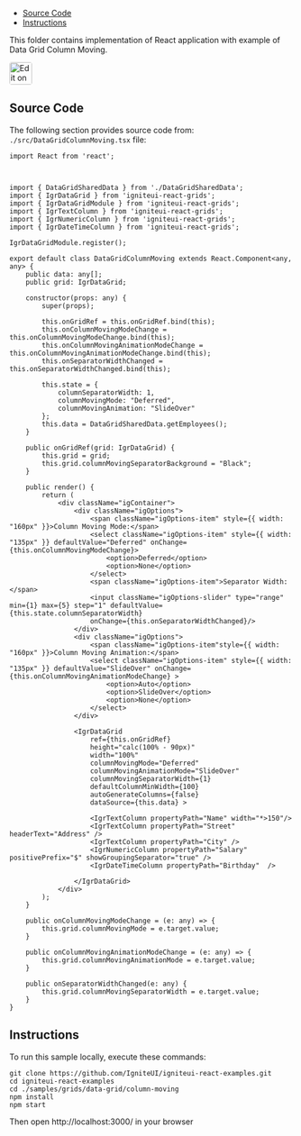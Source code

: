 <!-- NOTE: do not change this file because it will be auto re-generated from template file: -->
<!-- https://github.com/IgniteUI/igniteui-react-examples/tree/master/templates/sample/ReadMe.md -->

<!-- ## Table of Contents -->
<!-- - [Sample Preview](#Sample-Preview) -->
- [Source Code](#Source-Code)
- [Instructions](#Instructions)

This folder contains implementation of React application with example of Data Grid Column Moving.
<!-- in the Data Grid component -->
<!-- [Data Grid](https://infragistics.com/Reactsite/components/data-grid.html) -->

<html lang="en" xmlns="http://www.w3.org/1999/xhtml">
    <body>
        <a target="_blank" href="https://codesandbox.io/s/github/IgniteUI/igniteui-react-examples/tree/master/samples/grids/data-grid/column-moving?fontsize=14&hidenavigation=1&theme=dark&view=preview&file=/src/DataGridColumnMoving.tsx" rel="noopener noreferrer">
            <img height="40px" style="border-radius: 0.25rem" alt="Edit on CodeSandbox" src="https://static.infragistics.com/xplatform/images/sandbox/code.png"/>
        </a>
        <!-- <a target="_blank"
href="https://codesandbox.io/s/github/IgniteUI/igniteui-react-examples/tree/master/samples/maps/geo-map/binding-csv-points?fontsize=14&hidenavigation=1&theme=dark&view=preview">
            <img alt="Edit Sample" src="https://codesandbox.io/static/img/play-codesandbox.svg"/>
        </a> -->
        <!-- <a target="_blank" style="margin-left: 0.5rem"
href="https://codesandbox.io/embed/github/IgniteUI/igniteui-react-examples/tree/master/samples/grids/data-grid/column-moving?fontsize=14&hidenavigation=1&theme=dark&view=preview&file=/src/DataGridColumnMoving.tsx">
            <img height="40px" style="border-radius: 5px" alt="View on CodeSandbox" src="https://static.infragistics.com/xplatform/images/sandbox/view.png"/>
        </a> -->
        <!-- <a target="_blank"
href="https://codesandbox.io/embed/github/IgniteUI/igniteui-react-examples/tree/master/samples/maps/geo-map/binding-csv-points?fontsize=14&hidenavigation=1&theme=dark&view=preview">
            <img alt="View on CodeSandbox" src="https://static.infragistics.com/xplatform/images/sandbox/view.png"/>
        </a>
https://codesandbox.io/embed/react-treemap-overview-rtb45
https://codesandbox.io/static/img/play-codesandbox.svg
https://codesandbox.io/embed/react-treemap-overview-rtb45?view=browser -->
    </body>
</html>

<!-- ## Sample Preview -->

<!-- <iframe
  src="https://codesandbox.io/embed/github/IgniteUI/igniteui-react-examples/tree/master/samples/grids/data-grid/column-moving?fontsize=14&hidenavigation=1&theme=dark&view=preview&file=/src/DataGridColumnMoving.tsx"
  style="width:100%; height:400px; border:0; border-radius: 4px; overflow:hidden;"
  allow="accelerometer; ambient-light-sensor; camera; encrypted-media; geolocation; gyroscope; hid; microphone; midi; payment; usb; vr"
  sandbox="allow-forms allow-modals allow-popups allow-presentation allow-same-origin allow-scripts"
></iframe> -->

## Source Code

The following section provides source code from:
`./src/DataGridColumnMoving.tsx` file:

```tsx
import React from 'react';



import { DataGridSharedData } from './DataGridSharedData';
import { IgrDataGrid } from 'igniteui-react-grids';
import { IgrDataGridModule } from 'igniteui-react-grids';
import { IgrTextColumn } from 'igniteui-react-grids';
import { IgrNumericColumn } from 'igniteui-react-grids';
import { IgrDateTimeColumn } from 'igniteui-react-grids';

IgrDataGridModule.register();

export default class DataGridColumnMoving extends React.Component<any, any> {
    public data: any[];
    public grid: IgrDataGrid;

    constructor(props: any) {
        super(props);

        this.onGridRef = this.onGridRef.bind(this);
        this.onColumnMovingModeChange = this.onColumnMovingModeChange.bind(this);
        this.onColumnMovingAnimationModeChange = this.onColumnMovingAnimationModeChange.bind(this);
        this.onSeparatorWidthChanged = this.onSeparatorWidthChanged.bind(this);

        this.state = {
            columnSeparatorWidth: 1,
            columnMovingMode: "Deferred",
            columnMovingAnimation: "SlideOver"
        };
        this.data = DataGridSharedData.getEmployees();
    }

    public onGridRef(grid: IgrDataGrid) {
        this.grid = grid;
        this.grid.columnMovingSeparatorBackground = "Black";
    }

    public render() {
        return (
            <div className="igContainer">
                <div className="igOptions">
                    <span className="igOptions-item" style={{ width: "160px" }}>Column Moving Mode:</span>
                    <select className="igOptions-item" style={{ width: "135px" }} defaultValue="Deferred" onChange={this.onColumnMovingModeChange}>
                        <option>Deferred</option>
                        <option>None</option>
                    </select>
                    <span className="igOptions-item">Separator Width: </span>
                    <input className="igOptions-slider" type="range" min={1} max={5} step="1" defaultValue={this.state.columnSeparatorWidth}
                    onChange={this.onSeparatorWidthChanged}/>
                </div>
                <div className="igOptions">
                    <span className="igOptions-item"style={{ width: "160px" }}>Column Moving Animation:</span>
                    <select className="igOptions-item" style={{ width: "135px" }} defaultValue="SlideOver" onChange={this.onColumnMovingAnimationModeChange} >
                        <option>Auto</option>
                        <option>SlideOver</option>
                        <option>None</option>
                    </select>
                </div>

                <IgrDataGrid
                    ref={this.onGridRef}
                    height="calc(100% - 90px)"
                    width="100%"
                    columnMovingMode="Deferred"
                    columnMovingAnimationMode="SlideOver"
                    columnMovingSeparatorWidth={1}
                    defaultColumnMinWidth={100}
                    autoGenerateColumns={false}
                    dataSource={this.data} >

                    <IgrTextColumn propertyPath="Name" width="*>150"/>
                    <IgrTextColumn propertyPath="Street" headerText="Address" />
                    <IgrTextColumn propertyPath="City" />
                    <IgrNumericColumn propertyPath="Salary" positivePrefix="$" showGroupingSeparator="true" />
                    <IgrDateTimeColumn propertyPath="Birthday"  />

                </IgrDataGrid>
            </div>
        );
    }

    public onColumnMovingModeChange = (e: any) => {
        this.grid.columnMovingMode = e.target.value;
    }

    public onColumnMovingAnimationModeChange = (e: any) => {
        this.grid.columnMovingAnimationMode = e.target.value;
    }

    public onSeparatorWidthChanged(e: any) {
        this.grid.columnMovingSeparatorWidth = e.target.value;
    }
}
```

## Instructions
To run this sample locally, execute these commands:

```
git clone https://github.com/IgniteUI/igniteui-react-examples.git
cd igniteui-react-examples
cd ./samples/grids/data-grid/column-moving
npm install
npm start

```

Then open http://localhost:3000/ in your browser

